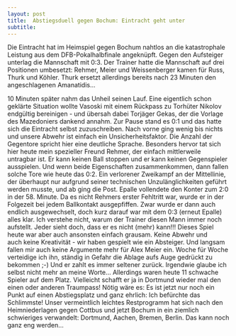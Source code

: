 ```yaml
---
layout: post
title:  Abstiegsduell gegen Bochum: Eintracht geht unter
subtitle:  
---
```


Die Eintracht hat im Heimspiel gegen Bochum nahtlos an die katastrophale Leistung aus dem DFB-Pokalhalbfinale angeknüpft. Gegen den Aufsteiger unterlag die Mannschaft mit 0:3. Der Trainer hatte die Mannschaft auf drei Positionen umbesetzt: Rehmer, Meier und Weissenberger kamen für Russ, Thurk und Köhler. Thurk ersetzt allerdings bereits nach 23 Minuten den angeschlagenen Amanatidis...

10 Minuten später nahm das Unheil seinen Lauf. Eine eigentlich schon geklärte Situation wollte Vasoski mit einem Rückpass zu Torhüter Nikolov endgültig bereinigen - und übersah dabei Torjäger Gekas, der die Vorlage des Mazedoniers dankend annahm. Zur Pause stand es 0:1 und das hatte sich die Eintracht selbst zuzuschreiben. Nach vorne ging wenig bis nichts und unsere Abwehr ist einfach ein Unsicherheitsfaktor. Die Anzahl der Gegentore spricht hier eine deutliche Sprache. Besonders hervor tat sich hier heute mein spezieller Freund Rehmer, der einfach mittlerweile untragbar ist. Er kann keinen Ball stoppen und er kann keinen Gegenspieler ausspielen. Und wenn beide Eigenschaften zusammenkommen, dann fallen solche Tore wie heute das 0:2. Ein verlorener Zweikampf an der Mittellinie, der überhaupt nur aufgrund seiner technischen Unzulänglichkeiten geführt werden musste, und ab ging die Post. Epalle vollendete den Konter zum 2:0 in der 58. Minute. Da es nicht Rehmers erster Fehltritt war, wurde er in der Folgezeit bei jedem Ballkontakt ausgepfiffen. Zwar wurde er dann auch endlich ausgewechselt, doch kurz darauf war mit dem 0:3 (erneut Epalle) alles klar. Ich verstehe nicht, warum der Trainer diesen Mann immer noch aufstellt. Jeder sieht doch, dass er es nicht (mehr) kann!!! Dieses Spiel heute war aber auch ansonsten einfach grausam. Keine Abwehr und auch keine Kreativität - wir haben gespielt wie ein Absteiger. Und langsam fallen mir auch keine Argumente mehr für Alex Meier ein. Woche für Woche verteidige ich ihn, ständig in Gefahr die Ablage aufs Auge gedrückt zu bekommen ;-) Und er zahlt es immer seltener zurück. Irgendwie glaube ich selbst nicht mehr an meine Worte... Allerdings waren heute 11 schwache Spieler auf dem Platz. Vielleicht schafft er ja in Dortmund wieder mal den einen oder anderen Traumpass! Nötig wäre es: Es ist jetzt nur noch ein Punkt auf einen Abstiegsplatz und ganz ehrlich: Ich befürchte das Schlimmste! Unser vermeintlich leichtes Restprogramm hat sich nach den Heimniederlagen gegen Cottbus und jetzt Bochum in ein ziemlich schwieriges verwandelt: Dortmund, Aachen, Bremen, Berlin. Das kann noch ganz eng werden...
